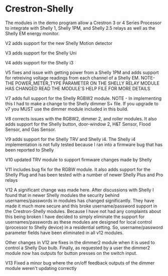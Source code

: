 # Crestron-Shelly

The modules in the demo program allow a Crestron 3 or 4 Series Processor to
integrate with Shelly 1, Shelly 1PM, and Shelly 2.5 relays as well as the
Shelly EM energy monitor.  

V2 adds support for the new Shelly Motion detector

V3 adds support for the Shelly Uni

V4 adds support for the Shelly i3

V5 fixes and issue with getting power from a Shelly 1PM and adds support for retreiving voltage readings from
each channel of a Shelly EM.  NOTE- THE POWER_METER_TYPE PARAMETER ON THE SHELLY RELAY MODULE HAS CHANGED
READ THE MODULE'S HELP FILE FOR MORE DETAILS

V7 adds full support for the Shelly RGBW2 module.  NOTE - In implementing this I had to make a change to the Shelly
dimmer S+ file.  If you upgrade to v7 you MUST use the dimmer module included in this build.

V8 corrects issues with the RGBW2, dimmer 2, and roller modules.  It also adds support for the Shelly button,
door-window 2, H&T Sensor, Flood Sensor, and Gas Sensor.  

V9 adds support for the Shelly TRV and Shelly i4.  The Shelly i4 implementation is not fully tested because
I ran into a firmware bug that has been reported to Shelly

V10 updated TRV module to support firmware changes made by Shelly

V11 includes bug fix for the RGBW module.  It also adds support for the Shelly Plug and has been tested with a number 
of newer Shelly Plus and Pro relays

V12 A significant change was made here.  After discussions with Shelly I found that in newer Shelly modules the
security behind usernames/passwords in modules has changed significantly.  They have made it much more secure
and this broke username/password support in the Crestron-Shelly modules.  Because I have not had any 
complaints about this being broken I have decided to simply eliminate the support for usernames/passwords
as these modules are designed for local control (processor to Shelly device) in a residential setting.  So,
username/password parameter fields have been eliminated in all v12 modules.

Other changes in V12 are fixes in the dimmer2 module when it is used to control a Shelly Duo bulb.  Finally,
as requested by a user the dimmer2 module now has outputs for button presses on the switch input.

V13 Fixed a minor bug where the on/off feedback outputs of the dimmer module weren't updating correctly
